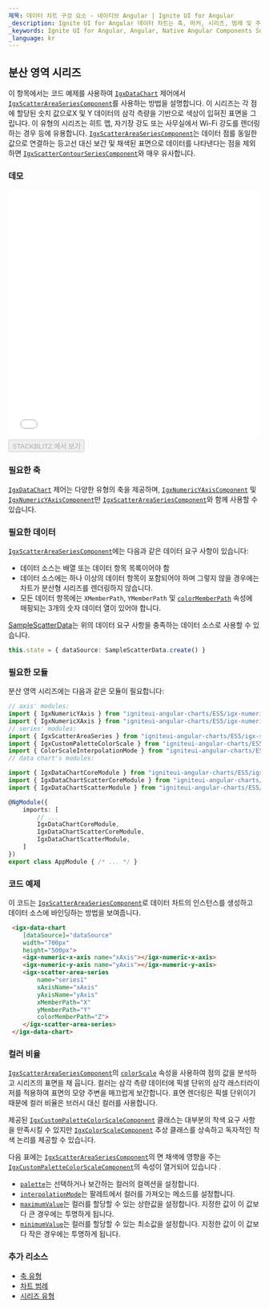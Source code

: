 ```yaml
---
제목: 데이터 차트 구성 요소 - 네이티브 Angular | Ignite UI for Angular
_description: Ignite UI for Angular 데이터 차트는 축, 마커, 시리즈, 범례 및 주석 레이어의 모듈 식 디자인을 제공하는 차트 구성 요소입니다. 이 차트를 사용하면 동일한 차트 영역에 이러한 시각적 요소의 인스턴스를 여러 개 만들어 복합 차트 뷰를 만들 수 있습니다.
_keywords: Ignite UI for Angular, Angular, Native Angular Components Suite, Native Angular Controls, Native Angular Components, Native Angular Components Library, Angular Chart, Angular Chart Control, Angular Chart Example, Angular Chart Component, Angular Data Chart
_language: kr
---
```


## 분산 영역 시리즈

이 항목에서는 코드 예제를 사용하여 [`IgxDataChart`](/products/ignite-ui-angular/api/docs/typescript/latest/classes/igxdatachart.html) 제어에서 [`IgxScatterAreaSeriesComponent`](/products/ignite-ui-angular/api/docs/typescript/latest/classes/igxscatterareaseriescomponent.html)를 사용하는 방법을 설명합니다. 이 시리즈는 각 점에 할당된 숫치 값으로X 및 Y 데이터의 삼각 측량을 기반으로 색상이 입혀진 표면을 그립니다. 이 유형의 시리즈는 히트 맵, 자기장 강도 또는 사무실에서 Wi-Fi 강도를 렌더링하는 경우 등에 유용합니다. [`IgxScatterAreaSeriesComponent`](/products/ignite-ui-angular/api/docs/typescript/latest/classes/igxscatterareaseriescomponent.html)는 데이터 점를 동일한 값으로 연결하는 등고선 대신 보간 및 채색된 표면으로 데이터를 나타낸다는 점을 제외하면 [`IgxScatterContourSeriesComponent`](/products/ignite-ui-angular/api/docs/typescript/latest/classes/igxscattercontourseriescomponent.html)와 매우 유사합니다.

### 데모

<div class="sample-container loading" style="height: 500px">
    <iframe id="data-chart-type-area-series-iframe" src='{environment:dvDemosBaseUrl}/charts/data-chart-type-area-series' width="100%" height="100%" seamless frameBorder="0" onload="onXPlatSampleIframeContentLoaded(this);"></iframe>
</div>
<div>
    <button data-localize="stackblitz" disabled class="stackblitz-btn" data-iframe-id="data-chart-type-area-series-iframe" data-demos-base-url="{environment:dvDemosBaseUrl}">STACKBLITZ 에서 보기
    </button>
</div>

<div class="divider--half"></div>

### 필요한 축

[`IgxDataChart`](/products/ignite-ui-angular/api/docs/typescript/latest/classes/igxdatachart.html) 제어는 다양한 유형의 축을 제공하며, [`IgxNumericYAxisComponent`](/products/ignite-ui-angular/api/docs/typescript/latest/classes/igxnumericyaxiscomponent.html) 및 [`IgxNumericYAxisComponent`](/products/ignite-ui-angular/api/docs/typescript/latest/classes/igxnumericyaxiscomponent.html)만 [`IgxScatterAreaSeriesComponent`](/products/ignite-ui-angular/api/docs/typescript/latest/classes/igxscatterareaseriescomponent.html)와 함께 사용할 수 있습니다.

### 필요한 데이터

[`IgxScatterAreaSeriesComponent`](/products/ignite-ui-angular/api/docs/typescript/latest/classes/igxscatterareaseriescomponent.html)에는 다음과 같은 데이터 요구 사항이 있습니다:

-   데이터 소스는 배열 또는 데이터 항목 목록이어야 함
-   데이터 소스에는 하나 이상의 데이터 항목이 포함되어야 하며 그렇지 않을 경우에는 차트가 분산형 시리즈를 렌더링하지 않습니다.
-   모든 데이터 항목에는 `XMemberPath`, `YMemberPath` 및 [`colorMemberPath`](/products/ignite-ui-angular/api/docs/typescript/latest/classes/igxscatterareaseriescomponent.html#colormemberpath) 속성에 매핑되는 3개의 숫자 데이터 열이 있어야 합니다.

[SampleScatterData](data-chart-data-sources-scatter.md)는 위의 데이터 요구 사항을 충족하는 데이터 소스로 사용할 수 있습니다.

```ts
this.state = { dataSource: SampleScatterData.create() }
```

### 필요한 모듈

분산 영역 시리즈에는 다음과 같은 모듈이 필요합니다:

```ts
// axis' modules:
import { IgxNumericYAxis } from "igniteui-angular-charts/ES5/igx-numeric-y-axis";
import { IgxNumericXAxis } from "igniteui-angular-charts/ES5/igx-numeric-x-axis";
// series' modules:
import { IgxScatterAreaSeries } from "igniteui-angular-charts/ES5/igx-scatter-area-series";
import { IgxCustomPaletteColorScale } from "igniteui-angular-charts/ES5/igx-custom-palette-color-scale";
import { ColorScaleInterpolationMode } from "igniteui-angular-charts/ES5/ColorScaleInterpolationMode";
// data chart's modules:

import { IgxDataChartCoreModule } from "igniteui-angular-charts/ES5/igx-data-chart-core-module";
import { IgxDataChartScatterCoreModule } from "igniteui-angular-charts/ES5/igx-data-chart-scatter-core-module";
import { IgxDataChartScatterModule } from "igniteui-angular-charts/ES5/igx-data-chart-scatter-module";

@NgModule({
    imports: [
        // ...
        IgxDataChartCoreModule,
        IgxDataChartScatterCoreModule,
        IgxDataChartScatterModule,
    ]
})
export class AppModule { /* ... */ }
```

### 코드 예제

이 코드는 [`IgxScatterAreaSeriesComponent`](/products/ignite-ui-angular/api/docs/typescript/latest/classes/igxscatterareaseriescomponent.html)로 데이터 차트의 인스턴스를 생성하고 데이터 소스에 바인딩하는 방법을 보여줍니다.

```html
 <igx-data-chart
    [dataSource]="dataSource"
    width="700px"
    height="500px">
    <igx-numeric-x-axis name="xAxis"></igx-numeric-x-axis>
    <igx-numeric-y-axis name="yAxis"></igx-numeric-y-axis>
    <igx-scatter-area-series
        name="series1"
        xAxisName="xAxis"
        yAxisName="yAxis"
        xMemberPath="X"
        yMemberPath="Y"
        colorMemberPath="Z">
    </igx-scatter-area-series>
 </igx-data-chart>
```

### 컬러 비율

[`IgxScatterAreaSeriesComponent`](/products/ignite-ui-angular/api/docs/typescript/latest/classes/igxscatterareaseriescomponent.html)의 [`colorScale`](/products/ignite-ui-angular/api/docs/typescript/latest/classes/igxscatterareaseriescomponent.html#colorscale) 속성을 사용하여 점의 값을 분석하고 시리즈의 표면을 채 웁니다. 컬러는 삼각 측량 데이터에 픽셀 단위의 삼각 래스터라이저를 적용하여 표면의 모양 주변을 매끄럽게 보간합니다. 표면 렌더링은 픽셀 단위이기 때문에 컬러 비율은 브러시 대신 컬러를 사용합니다.

제공된 [`IgxCustomPaletteColorScaleComponent`](/products/ignite-ui-angular/api/docs/typescript/latest/classes/igxcustompalettecolorscalecomponent.html) 클래스는 대부분의 착색 요구 사항을 만족시킬 수 있지만 [`IgxColorScaleComponent`](/products/ignite-ui-angular/api/docs/typescript/latest/classes/igxcolorscalecomponent.html) 추상 클래스를 상속하고 독자적인 착색 논리를 제공할 수 있습니다.

다음 표에는 [`IgxScatterAreaSeriesComponent`](/products/ignite-ui-angular/api/docs/typescript/latest/classes/igxscatterareaseriescomponent.html)의 면 채색에 영향을 주는 [`IgxCustomPaletteColorScaleComponent`](/products/ignite-ui-angular/api/docs/typescript/latest/classes/igxcustompalettecolorscalecomponent.html)의 속성이 열거되어 있습니다 .

-   [`palette`](/products/ignite-ui-angular/api/docs/typescript/latest/classes/igxcustompalettecolorscalecomponent.html#palette)는 선택하거나 보간하는 컬러의 컬렉션을 설정합니다.
-   [`interpolationMode`](/products/ignite-ui-angular/api/docs/typescript/latest/classes/igxcustompalettecolorscalecomponent.html#interpolationmode)는 팔레트에서 컬러를 가져오는 메소드를 설정합니다.
-   [`maximumValue`](/products/ignite-ui-angular/api/docs/typescript/latest/classes/igxcustompalettecolorscalecomponent.html#maximumvalue)는 컬러를 할당할 수 있는 상한값을 설정합니다. 지정한 값이 이 값보다 큰 경우에는 투명하게 됩니다.
-   [`minimumValue`](/products/ignite-ui-angular/api/docs/typescript/latest/classes/igxcustompalettecolorscalecomponent.html#minimumvalue)는 컬러를 할당할 수 있는 최소값을 설정합니다. 지정한 값이 이 값보다 작은 경우에는 투명하게 됩니다.

### 추가 리소스

-   [축 유형](data-chart-axis-types.md)
-   [차트 범례](data-chart-legends.md)
-   [시리즈 유형](data-chart-series-types.md)

